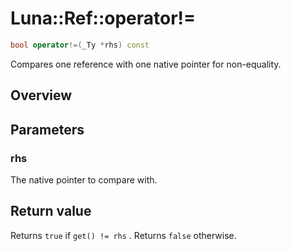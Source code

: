 # Luna::Ref::operator!=

```c++
bool operator!=(_Ty *rhs) const
```

Compares one reference with one native pointer for non-equality. 

## Overview


## Parameters
### rhs
The native pointer to compare with. 

## Return value
Returns `true` if `get() != rhs` . Returns `false` otherwise. 

